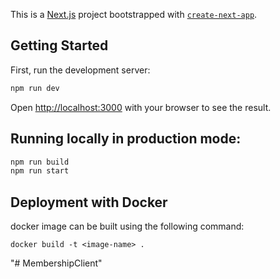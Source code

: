This is a [Next.js](https://nextjs.org/) project bootstrapped with [`create-next-app`](https://github.com/vercel/next.js/tree/canary/packages/create-next-app).

## Getting Started

First, run the development server:

```bash
npm run dev
```
Open [http://localhost:3000](http://localhost:3000) with your browser to see the result.


## Running locally in production mode:

```bash
npm run build
npm run start

```


## Deployment with Docker

docker image can be built using the following command:

`docker build -t <image-name> .`




"# MembershipClient" 
